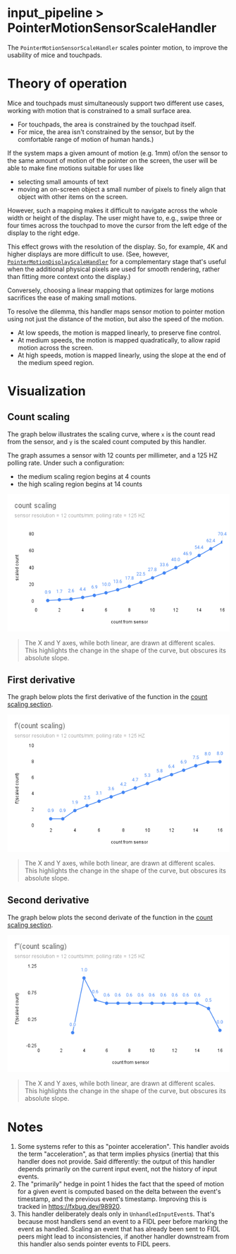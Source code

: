 # input_pipeline > PointerMotionSensorScaleHandler

The `PointerMotionSensorScaleHandler` scales pointer motion, to
improve the usability of mice and touchpads.

# Theory of operation
Mice and touchpads must simultaneously support two different
use cases, working with motion that is constrained to a small
surface area.
* For touchpads, the area is constrained by the touchpad itself.
* For mice, the area isn't constrained by the sensor, but by
  the comfortable range of motion of human hands.)

If the system maps a given amount of motion (e.g. 1mm) of/on
the sensor to the same amount of motion of the pointer on the
screen, the user will be able to make fine motions suitable
for uses like
* selecting small amounts of text
* moving an on-screen object a small number of pixels to
  finely align that object with other items on the screen.

However, such a mapping makes it difficult to navigate across
the whole width or height of the display. The user might have
to, e.g., swipe three or four times across the touchpad to
move the cursor from the left edge of the display to the right
edge.

This effect grows with the resolution of the display. So,
for example, 4K and higher displays are more difficult to use.
(See, however, [`PointerMotionDisplayScaleHandler`](pointer_motion_display_scale_handler.md)
for a complementary stage that's useful when the additional
physical pixels are used for smooth rendering, rather than
fitting more context onto the display.)

Conversely, choosing a linear mapping that optimizes for large
motions sacrifices the ease of making small motions.

To resolve the dilemma, this handler maps sensor motion to
pointer motion using not just the distance of the motion, but
also the speed of the motion.
* At low speeds, the motion is mapped linearly, to preserve
  fine control.
* At medium speeds, the motion is mapped quadratically, to
  allow rapid motion across the screen.
* At high speeds, motion is mapped linearly, using the slope
  at the end of the medium speed region.

# Visualization

## Count scaling

The graph below illustrates the scaling curve, where  `x` is
the count read from the sensor, and `y` is the scaled count
computed by this handler.

The graph assumes a sensor with 12 counts per millimeter, and
a 125 HZ polling rate. Under such a configuration:
* the medium scaling region begins at 4 counts
* the high scaling region begins at 14 counts

![Count Scaling](count_scaling.png)

> The X and Y axes, while both linear, are drawn at different scales.
> This highlights the change in the shape of the curve, but obscures
> its absolute slope.

## First derivative

The graph below plots the first derivative of the function in
the [count scaling section](#count-scaling).

![First derivative of count scaling](first_deriv_count_scaling.png)

> The X and Y axes, while both linear, are drawn at different scales.
> This highlights the change in the shape of the curve, but obscures
> its absolute slope.

## Second derivative

The graph below plots the second derivate of the function in
the [count scaling section](#count-scaling).

![Second derivative of count scaling](second_deriv_count_scaling.png)

> The X and Y axes, while both linear, are drawn at different scales.
> This highlights the change in the shape of the curve, but obscures
> its absolute slope.

# Notes
1. Some systems refer to this as "pointer acceleration". This
   handler avoids the term "acceleration", as that term implies
   physics (inertia) that this handler does not provide. Said
   differently: the output of this handler depends primarily
   on the current input event, not the history of input events.
2. The "primarily" hedge in point 1 hides the fact that the
   speed of motion for a given event is computed based on the
   delta between the event's timestamp, and the previous event's
   timestamp. Improving this is tracked in https://fxbug.dev/98920.
3. This handler deliberately deals only in `UnhandledInputEvent`s.
   That's because most handlers send an event to a FIDL peer
   before marking the event as handled. Scaling an event that has
   already been sent to FIDL peers might lead to inconsistencies,
   if another handler downstream from this handler also sends
   pointer events to FIDL peers.